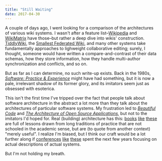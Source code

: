 ```yaml
---
title: "Still Waiting"
date: 2017-04-30
---
```


A couple of days ago,
I went looking for a comparison of the architectures of various wiki systems.
I wasn't after a feature list–[Wikipedia](https://en.wikipedia.org/wiki/Comparison_of_wiki_software)
and [WikiMatrix](http://www.wikimatrix.org/) have those–but rather
a deep dive into wikis' construction.
[TiddlyWiki](http://tiddlywiki.com/),
the [Smallest Federated Wiki](http://fed.wiki.org/),
and many other systems take fundamentally approaches to lighweight collaborative editing;
surely,
I thought,
someone would have written a compare-and-contrast of their data schemas,
how they store information,
how they handle multi-author synchronization and conflicts,
and so on.

But as far as I can determine,
no such write-up exists.
Back in the 1980s,
*[Software: Practice & Experience](http://onlinelibrary.wiley.com/journal/10.1002/(ISSN)1097-024X)*
might have had something,
but it is now a pale, irrelevant shadow of its former glory,
and its imitators seem just as obsessed with esoterica.

This isn't the first time I've tripped over the fact that
people talk about software architecture in the abstract
a lot more than they talk about the architectures of particular software systems.
My frustration led to *[Beautiful Code](https://www.amazon.com/Beautiful-Code-Leading-Programmers-Practice/dp/0596510047)*
and *[The Architecture of Open Source Applications](http://aosabook.org/)*,
but not to the imitators I'd hoped for.
Real (building) architecture has this:
[books](https://www.amazon.com/Houses-without-Names-Architectural-Classification/dp/1572339470/)
[like](https://www.amazon.com/Japanese-Architecture-Exploration-Elements-Forms/dp/4805313285/)
[these](https://www.amazon.com/Lessons-Vernacular-Architecture-Willi-Weber/dp/1844076008/)
are full of lessons drawn from long traditions of practice
that are not schooled in the academic sense,
but are (to quote from another context) "merely useful".
I realize I'm biased,
but I think our craft would be a lot further along
if [conferences](https://conferences.oreilly.com/software-architecture/sa-ny)
[like](https://www.sei.cmu.edu/saturn/2017/)
[these](https://www.cs.kent.ac.uk/events/2017/ECSA2017/)
spent the next few years focusing on actual descriptions of actual systems.

But I'm not holding my breath.
